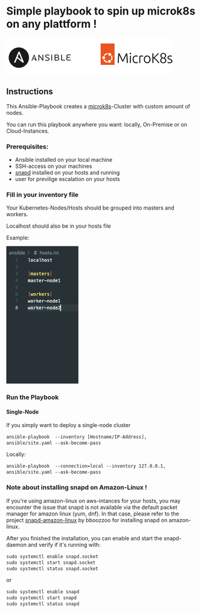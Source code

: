 # Simple playbook to spin up microk8s on any plattform !


![](docs/images/ansible+microk8s.png)

## Instructions

This Ansible-Playbook creates a [microk8s](https://microk8s.io/)-Cluster with custom amount of nodes. 

You can run this playbook anywhere you want: locally, On-Premise or on Cloud-Instances.

### Prerequisites:

  - Ansible installed on your local machine
  - SSH-access on your machines
  - [snapd](https://snapcraft.io/) installed on your hosts and running
  - user for previlige escalation on your hosts

###  Fill in your inventory file

Your Kubernetes-Nodes/Hosts should be grouped into masters and workers.

Localhost should also be in your hosts file

Example:

![](docs/images/screenshot-hosts.png)

### Run the Playbook



#### Single-Node

If you simply want to deploy a single-node cluster

```
ansible-playbook  --inventory [Hostname/IP-Address],  ansible/site.yaml --ask-become-pass
``` 

Locally:

```
ansible-playbook  --connection=local --inventory 127.0.0.1,  ansible/site.yaml --ask-become-pass       
``` 

### Note about installing snapd on Amazon-Linux !

If you're using amazon-linux on aws-intances for your hosts, you may encounter the issue that snapd is not available via the default packet manager for amazon linux (yum, dnf). 
In that case, please refer to the project [snapd-amazon-linux](https://github.com/bboozzoo/snapd-amazon-linux) by bboozzoo for installing snapd on amazon-linux.

After you finished the installation, you can enable and  start the snapd-daemon and verify if it's running with:

```
sudo systemctl enable snapd.socket
sudo systemctl start snapd.socket
sudo systemctl status snapd.socket
```

or

```
sudo systemctl enable snapd
sudo systemctl start snapd
sudo systemctl status snapd
```